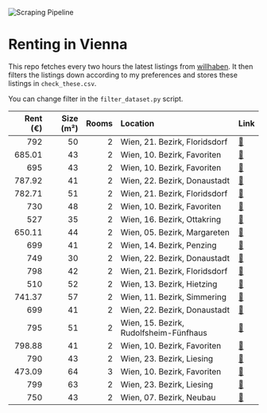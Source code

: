 ![Scraping Pipeline](https://github.com/AthomsG/renting-in-vienna/actions/workflows/run_pipeline.yml/badge.svg)


# Renting in Vienna

This repo fetches every two hours the latest listings from [willhaben](https://www.willhaben.at/).
It then filters the listings down according to my preferences and stores these listings in `check_these.csv`. 

You can change filter in the `filter_dataset.py` script.

|   Rent (€) |   Size (m²) |   Rooms | Location                               | Link                                                                                                                                                                                                     |
|-----------:|------------:|--------:|:---------------------------------------|:---------------------------------------------------------------------------------------------------------------------------------------------------------------------------------------------------------|
|     792    |          50 |       2 | Wien, 21. Bezirk, Floridsdorf          | [🔗](https://www.willhaben.at/iad/immobilien/d/mietwohnungen/wien/wien-1210-floridsdorf/wohnung-ab-oktober-2024-zu-vermieten-1727828166/)                                                                |
|     685.01 |          43 |       2 | Wien, 10. Bezirk, Favoriten            | [🔗](https://www.willhaben.at/iad/immobilien/d/mietwohnungen/wien/wien-1100-favoriten/kleinod--erstbezug-in-hauptbahnhof-nähe-1577186673/)                                                               |
|     695    |          43 |       2 | Wien, 10. Bezirk, Favoriten            | [🔗](https://www.willhaben.at/iad/immobilien/d/mietwohnungen/wien/wien-1100-favoriten/zweizimmer-erstbezug-in-hauptbahnhof-nähe-824306479/)                                                              |
|     787.92 |          41 |       2 | Wien, 22. Bezirk, Donaustadt           | [🔗](https://www.willhaben.at/iad/immobilien/d/mietwohnungen/wien/wien-1220-donaustadt/modernes-wohnen-mit-balkon-in-1220-wien---4119m²-zum-mietpreis-von-78792-eur!-1580236359/)                        |
|     782.71 |          51 |       2 | Wien, 21. Bezirk, Floridsdorf          | [🔗](https://www.willhaben.at/iad/immobilien/d/mietwohnungen/wien/wien-1210-floridsdorf/attraktive-wohnung-mit-loggia-nahe-floridsdorfer-wasserpark-1099198210/)                                         |
|     730    |          48 |       2 | Wien, 10. Bezirk, Favoriten            | [🔗](https://www.willhaben.at/iad/immobilien/d/mietwohnungen/wien/wien-1100-favoriten/helle-zwei-zimmer-wohnung-mit-großer-terrasse-und-garage-2098097818/)                                              |
|     527    |          35 |       2 | Wien, 16. Bezirk, Ottakring            | [🔗](https://www.willhaben.at/iad/immobilien/d/mietwohnungen/wien/wien-1160-ottakring/wohnung-1160-35kv-1479636601/)                                                                                     |
|     650.11 |          44 |       2 | Wien, 05. Bezirk, Margareten           | [🔗](https://www.willhaben.at/iad/immobilien/d/mietwohnungen/wien/wien-1050-margareten/sonnige-15-zimmer-wohnung-nähe-siebenbrunnenplatz-2033714399/)                                                    |
|     699    |          41 |       2 | Wien, 14. Bezirk, Penzing              | [🔗](https://www.willhaben.at/iad/immobilien/d/mietwohnungen/wien/wien-1140-penzing/tolle-2-zimmer-wohnung-im-herzen-von-breitensee!-ab-dem-01.02.2025-verfügbar-2146732696/)                            |
|     749    |          30 |       2 | Wien, 22. Bezirk, Donaustadt           | [🔗](https://www.willhaben.at/iad/immobilien/d/mietwohnungen/wien/wien-1220-donaustadt/möbliertes-studio-apartment-mit-terrasse---hochwertige-ausstattung---nahe-u1-782519959/)                          |
|     798    |          42 |       2 | Wien, 21. Bezirk, Floridsdorf          | [🔗](https://www.willhaben.at/iad/immobilien/d/mietwohnungen/wien/wien-1210-floridsdorf/schöne-2-zimmerwohnung-mit-loggia-zu-vermieten-1744568207/)                                                      |
|     510    |          52 |       2 | Wien, 13. Bezirk, Hietzing             | [🔗](https://www.willhaben.at/iad/immobilien/d/mietwohnungen/wien/wien-1130-hietzing/52m2-gemeindewohnung-direktvergabe-1764120561/)                                                                     |
|     741.37 |          57 |       2 | Wien, 11. Bezirk, Simmering            | [🔗](https://www.willhaben.at/iad/immobilien/d/mietwohnungen/wien/wien-1110-simmering/u3-enkplatz---2-zimmer-altbau-unbefristet-1249098665/)                                                             |
|     699    |          41 |       2 | Wien, 22. Bezirk, Donaustadt           | [🔗](https://www.willhaben.at/iad/immobilien/d/mietwohnungen/wien/wien-1220-donaustadt/1220---wien---u1-nähe-donauzentrum---gepflegte-singlewohnung-mit-kleinen-garten---ab-1.12.2024-1975223161/)       |
|     795    |          51 |       2 | Wien, 15. Bezirk, Rudolfsheim-Fünfhaus | [🔗](https://www.willhaben.at/iad/immobilien/d/mietwohnungen/wien/wien-1150-rudolfsheim-fünfhaus/wunderschöne-2-zimmer-wohnung-mit-terrasse-1939918169/)                                                 |
|     798.88 |          41 |       2 | Wien, 10. Bezirk, Favoriten            | [🔗](https://www.willhaben.at/iad/immobilien/d/mietwohnungen/wien/wien-1100-favoriten/sonnwend-living!-inklusive-küche!-erstbezug!-elektrische-raffstores!-klima-vorb.!-nähe-u1.---wohntraum-774645004/) |
|     790    |          43 |       2 | Wien, 23. Bezirk, Liesing              | [🔗](https://www.willhaben.at/iad/immobilien/d/mietwohnungen/wien/wien-1230-liesing/dg-traum!-klimatisierter-2-zimmer-neubau-mit-freifläche-und-luftwärmepumpe-838423492/)                               |
|     473.09 |          64 |       3 | Wien, 10. Bezirk, Favoriten            | [🔗](https://www.willhaben.at/iad/immobilien/d/mietwohnungen/wien/wien-1100-favoriten/3.-zimmer-gemeindewohnung-in-1100-wien-ohne-aufzug!-/-vormerkschein-bis-30.09.2024-1551815967/)                    |
|     799    |          63 |       2 | Wien, 23. Bezirk, Liesing              | [🔗](https://www.willhaben.at/iad/immobilien/d/mietwohnungen/wien/wien-1230-liesing/mauer---sonnige-balkon-2-zi.-wohnung-1569994193/)                                                                    |
|     750    |          43 |       2 | Wien, 07. Bezirk, Neubau               | [🔗](https://www.willhaben.at/iad/immobilien/d/mietwohnungen/wien/wien-1070-neubau/hell-und-ruhige-43-m²-wohnung-1123523943/)                                                                            |
